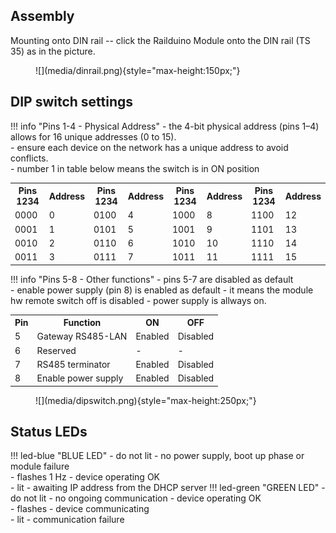 ## Assembly

Mounting onto DIN rail -- click the Railduino Module onto the DIN rail (TS 35) as in the picture.

<figure markdown="span">
![](media/dinrail.png){style="max-height:150px;"}
</figure>

## DIP switch settings 

!!! info "Pins 1-4 - Physical Address"
	- the 4-bit physical address (pins 1–4) allows for 16 unique addresses (0 to 15).  
    - ensure each device on the network has a unique address to avoid conflicts.  
	- number 1 in table below means the switch is in ON position
	<table>
	  <th>Pins 1234</th><th>Address</th><th>Pins 1234</th><th>Address</th><th>Pins 1234</th><th>Address</th><th>Pins 1234</th><th>Address</th>
	  <tr><td>0000</td><td>0</td><td>0100</td><td>4</td><td>1000</td><td>8</td><td>1100</td><td>12</td></tr>
	  <tr><td>0001</td><td>1</td><td>0101</td><td>5</td><td>1001</td><td>9</td><td>1101</td><td>13</td></tr>
	  <tr><td>0010</td><td>2</td><td>0110</td><td>6</td><td>1010</td><td>10</td><td>1110</td><td>14</td></tr>
	  <tr><td>0011</td><td>3</td><td>0111</td><td>7</td><td>1011</td><td>11</td><td>1111</td><td>15</td></tr>
	</table>

!!! info "Pins 5-8 - Other functions"
	- pins 5-7 are disabled as default  
    - enable power supply (pin 8) is enabled as default - it means the module hw remote switch off is disabled - power supply is allways on. 
	<table>
	  <th>Pin</th><th>Function</th><th>ON</th><th>OFF</th>
	  <tr><td>5</td><td>Gateway RS485-LAN</td><td>Enabled</td><td>Disabled</td></tr>
	  <tr><td>6</td><td>Reserved</td><td>-</td><td>-</td></tr>
	  <tr><td>7</td><td>RS485 terminator</td><td>Enabled</td><td>Disabled</td></tr>
	  <tr><td>8</td><td>Enable power supply</td><td>Enabled</td><td>Disabled</td></tr>
	</table>

<figure markdown="span">
![](media/dipswitch.png){style="max-height:250px;"}
</figure>

## Status LEDs

!!! led-blue "BLUE LED"
	<span class="blue-led-off"></span> - do not lit - no power supply, boot up phase or module failure  
	<span class="blue-led-animation"></span> - flashes 1 Hz - device operating OK  
	<span class="blue-led-on"></span> - lit - awaiting IP address from the DHCP server
!!! led-green "GREEN LED"
	<span class="green-led-off"></span> - do not lit - no ongoing communication - device operating OK  
	<span class="green-led-animation"></span> - flashes - device communicating   
	<span class="green-led-on"></span> - lit - communication failure
